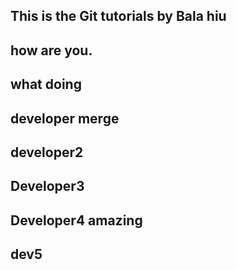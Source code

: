 ## This is the Git tutorials by Bala hiu
## how are you.
## what doing
## developer merge
## developer2
## Developer3
## Developer4 amazing
## dev5